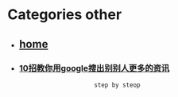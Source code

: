 # Categories other
* ## [home](../README.md)
* ### [10招教你用google搜出别别人更多的资讯](google_search_tips.md)
                           step by steop
